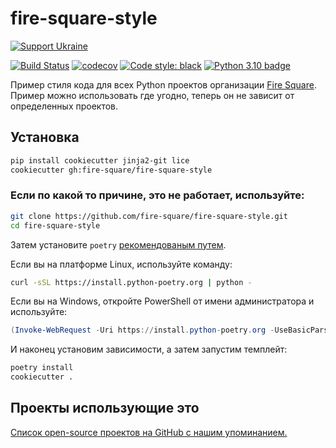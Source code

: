 # fire-square-style

[![Support Ukraine](https://badgen.net/badge/support/UKRAINE/?color=0057B8&labelColor=FFD700)](https://www.gov.uk/government/news/ukraine-what-you-can-do-to-help)

[![Build Status](https://github.com/fire-square/fire-square-style/actions/workflows/test.yml/badge.svg?branch=master)](https://github.com/fire-square/fire-square-style/actions?query=workflow%3Atest)
[![codecov](https://codecov.io/gh/fire-square/fire-square-style/branch/master/graph/badge.svg)](https://codecov.io/gh/fire-square/fire-square-style)
[![Code style: black](https://img.shields.io/badge/code%20style-black-000000.svg)](https://github.com/psf/black)
[![Python 3.10 badge](https://img.shields.io/badge/python-3.10-blue)](https://www.python.org/downloads/)

Пример стиля кода для всех Python проектов организации [Fire Square](https://github.com/fire-square).
Пример можно использовать где угодно, теперь он не зависит от определенных проектов.

## Установка

```bash
pip install cookiecutter jinja2-git lice
cookiecutter gh:fire-square/fire-square-style
```

### Если по какой то причине, это не работает, используйте:

```bash
git clone https://github.com/fire-square/fire-square-style.git
cd fire-square-style
```

Затем установите `poetry` [рекомендованым путем](https://python-poetry.org/docs/master/#installation).

Если вы на платформе Linux, используйте команду:

```bash
curl -sSL https://install.python-poetry.org | python -
```

Если вы на Windows, откройте PowerShell от имени администратора и используйте:

```powershell
(Invoke-WebRequest -Uri https://install.python-poetry.org -UseBasicParsing).Content | python -
```

И наконец установим зависимости, а затем запустим темплейт:

```bash
poetry install
cookiecutter .
```

## Проекты использующие это

[Список open-source проектов на GitHub с нашим упоминанием.](https://github.com/search?q=fire-square-style&type=Code)
